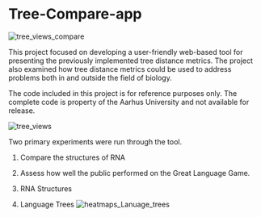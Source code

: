 # Tree-Compare-app


![tree_views_compare](https://user-images.githubusercontent.com/8816121/116958711-52b6b980-ac50-11eb-9663-c5dc4cc05b4e.JPG)

This project focused on developing a user-friendly web-based tool for presenting the previously implemented tree
distance metrics. The project also examined how tree distance metrics could be used to address problems both in and outside the field of biology.

The code included in this project is for reference purposes only. The complete code is property of the Aarhus University and not available for release. 





![tree_views](https://user-images.githubusercontent.com/8816121/116958551-e76ce780-ac4f-11eb-839f-95f9569fa8a8.JPG)


Two primary experiments were run through the tool.

1. Compare the structures of RNA 
2. Assess how well the public performed on the Great Language Game. 


1. RNA Structures 


2. Language Trees
![heatmaps_Lanuage_trees](https://user-images.githubusercontent.com/8816121/116959527-b3df8c80-ac52-11eb-83bc-e8185539e384.JPG)



